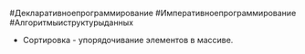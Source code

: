 #Декларативноепрограммирование #Императивноепрограммирование #Алгоритмыиструктурыданных 

* Сортировка - упорядочивание элементов в массиве.